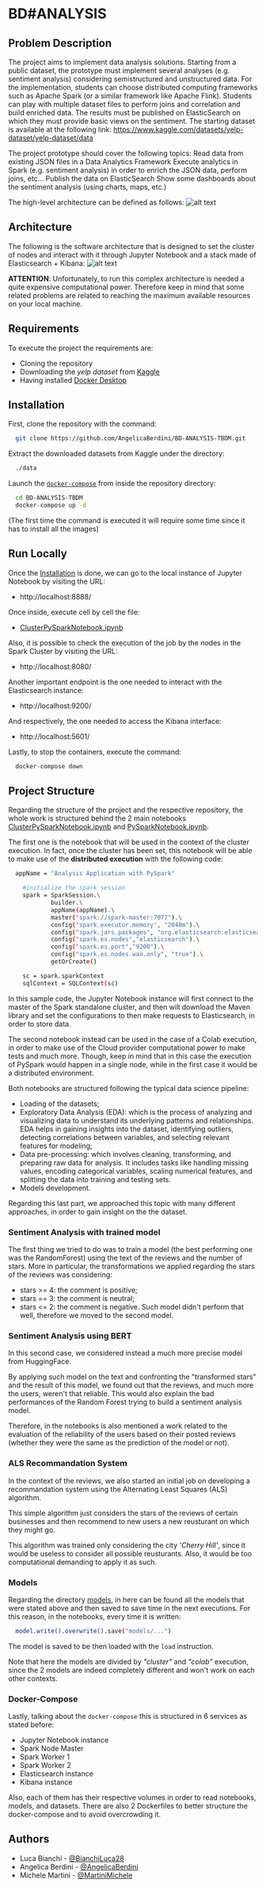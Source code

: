 # BD#ANALYSIS

## Problem Description

The project aims to implement data analysis solutions. Starting from a public dataset, the prototype must implement several analyses (e.g. sentiment analysis) considering semistructured and unstructured data. For the implementation, students can choose distributed computing frameworks such as Apache Spark (or a similar framework like Apache Flink). Students can play with multiple dataset files to perform joins and correlation and build enriched data.
The results must be published on ElasticSearch on which they must provide basic views on the sentiment.
The starting dataset is available at the following link:
https://www.kaggle.com/datasets/yelp-dataset/yelp-dataset/data

The project prototype should cover the following topics:
Read data from existing JSON files in a Data Analytics Framework
Execute analytics in Spark (e.g. sentiment analysis) in order to enrich the JSON data, perform joins, etc...
Publish the data on ElasticSearch
Show some dashboards about the sentiment analysis (using charts, maps, etc.)

The high-level architecture can be defined as follows:
![alt text](https://github.com/AngelicaBerdini/BD-ANALYSIS-TBDM/blob/main/utils/images/SoftwareArchitecture.png?raw=true)

## Architecture
The following is the software architecture that is designed to set the cluster of nodes and interact with it through Jupyter Notebook and a stack made of Elasticsearch + Kibana:
![alt text](https://github.com/AngelicaBerdini/BD-ANALYSIS-TBDM/blob/main/utils/images/ProjectArchitecture.png?raw=true)

__ATTENTION__:
Unfortunately, to run this complex architecture is needed a quite expensive computational power. Therefore keep in mind that some related problems are related to reaching the maximum available resources on your local machine.

## Requirements

To execute the project the requirements are:

- Cloning the repository
- Downloading the _yelp dataset_ from [Kaggle](https://www.kaggle.com/datasets/yelp-dataset/yelp-dataset)
- Having installed [Docker Desktop](https://www.docker.com)

## Installation

First, clone the repository with the command:

```bash
  git clone https://github.com/AngelicaBerdini/BD-ANALYSIS-TBDM.git
```
Extract the downloaded datasets from Kaggle under the directory: 
```bash
  ./data
```
Launch the [`docker-compose`](docker-compose.yml) from inside the repository directory:

```bash
  cd BD-ANALYSIS-TBDM
  docker-compose up -d
```

(The first time the command is executed it will require some time since it has to install all the images)

## Run Locally

Once the [Installation](https://github.com/AngelicaBerdini/BD-ANALYSIS-TBDM/tree/main?tab=readme-ov-file#installation) is done, we can go to the local instance of Jupyter Notebook by visiting the URL:

- http://localhost:8888/

Once inside, execute cell by cell the file:
- [ClusterPySparkNotebook.ipynb](notebooks/ClusterPySparkNotebook.ipynb)

Also, it is possible to check the execution of the job by the nodes in the Spark Cluster by visiting the URL:
- http://localhost:8080/

Another important endpoint is the one needed to interact with the Elasticsearch instance:
- http://localhost:9200/

And respectively, the one needed to access the Kibana interface:
- http://localhost:5601/

Lastly, to stop the containers, execute the command:
```bash
  docker-compose down
```



## Project Structure
Regarding the structure of the project and the respective repository, the whole work is structured behind the 2 main notebooks [ClusterPySparkNotebook.ipynb](notebooks/ClusterPySparkNotebook.ipynb) and [PySparkNotebook.ipynb](notebooks/PySparkNotebook.ipynb).

The first one is the notebook that will be used in the context of the cluster execution.
In fact, once the cluster has been set, this notebook will be able to make use of the __distributed execution__ with the following code:
```bash
  appName = "Analysis Application with PySpark"

    #initialize the spark session
    spark = SparkSession.\
            builder.\
            appName(appName).\
            master("spark://spark-master:7077").\
            config("spark.executor.memory", "2048m").\
            config("spark.jars.packages", "org.elasticsearch:elasticsearch-spark-30_2.12:8.7.1").\
            config("spark.es.nodes","elasticsearch").\
            config("spark.es.port","9200").\
            config("spark.es.nodes.wan.only", "true").\
            getOrCreate()

    sc = spark.sparkContext
    sqlContext = SQLContext(sc)
```
In this sample code, the Jupyter Notebook instance will first connect to the master of the Spark standalone cluster, and then will download the Maven library and set the configurations to then make requests to Elasticsearch, in order to store data.

The second notebook instead can be used in the case of a Colab execution, in order to make use of the Cloud provider computational power to make tests and much more. Though, keep in mind that in this case the execution of PySpark would happen in a single node, while in the first case it would be a distributed environment.

Both notebooks are structured following the typical data science pipeline:
- Loading of the datasets;
- Exploratory Data Analysis (EDA): which is the process of analyzing and visualizing data to understand its underlying patterns and relationships. EDA helps in gaining insights into the dataset, identifying outliers, detecting correlations between variables, and selecting relevant features for modeling;
- Data pre-processing: which involves cleaning, transforming, and preparing raw data for analysis. It includes tasks like handling missing values, encoding categorical variables, scaling numerical features, and splitting the data into training and testing sets.
- Models development.

Regarding this last part, we approached this topic with many different approaches, in order to gain insight on the the dataset.

### Sentiment Analysis with trained model
The first thing we tried to do was to train a model (the best performing one was the RandomForest) using the text of the reviews and the number of stars.
More in particular, the transformations we applied regarding the stars of the reviews was considering:
- stars >= 4: the comment is positive;
- stars == 3: the comment is neutral;
- stars <= 2: the comment is negative.
Such model didn't perform that well, therefore we moved to the second model.

### Sentiment Analysis using BERT
In this second case, we considered instead a much more precise model from HuggingFace.

By applying such model on the text and confronting the "transformed stars" and the result of this model, we found out that the reviews, and much more the users, weren't that reliable.
This would also explain the bad performances of the Random Forest trying to build a sentiment analysis model.

Therefore, in the notebooks is also mentioned a work related to the evaluation of the reliability of the users based on their posted reviews (whether they were the same as the prediction of the model or not).

### ALS Recommandation System
In the context of the reviews, we also started an initial job on developing a recommandation system using the Alternating Least Squares (ALS) algorithm.

This simple algorithm just considers the stars of the reviews of certain businesses and then recommend to new users a new reusturant on which they might go.

This algorithm was trained only considering the city _'Cherry Hill'_, since it would be useless to consider all possible reusturants. Also, it would be too computational demanding to apply it as such.

### Models
Regarding the directory [models](models), in here can be found all the models that were stated above and then saved to save time in the next executions.
For this reason, in the notebooks, every time it is written:
```bash
  model.write().overwrite().save("models/...")
```
The model is saved to be then loaded with the `load` instruction.

Note that here the models are divided by _"cluster"_ and _"colab"_ execution, since the 2 models are indeed completely different and won't work on each other contexts.

### Docker-Compose
Lastly, talking about the `docker-compose` this is structured in 6 services as stated before:
- Jupyter Notebook instance
- Spark Node Master
- Spark Worker 1
- Spark Worker 2
- Elasticsearch instance
- Kibana instance

Also, each of them has their respective volumes in order to read notebooks, models, and datasets.
There are also 2 Dockerfiles to better structure the docker-compose and to avoid overcrowding it.

## Authors

- Luca Bianchi - [@BianchiLuca28](https://github.com/BianchiLuca28)
- Angelica Berdini - [@AngelicaBerdini](https://github.com/AngelicaBerdini)
- Michele Martini - [@MartiniMichele](https://github.com/MartiniMichele)
